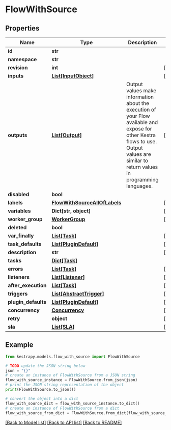 # FlowWithSource


## Properties

Name | Type | Description | Notes
------------ | ------------- | ------------- | -------------
**id** | **str** |  | 
**namespace** | **str** |  | 
**revision** | **int** |  | [optional] 
**inputs** | [**List[InputObject]**](InputObject.md) |  | [optional] 
**outputs** | [**List[Output]**](Output.md) | Output values make information about the execution of your Flow available and expose for other Kestra flows to use. Output values are similar to return values in programming languages. | [optional] 
**disabled** | **bool** |  | 
**labels** | [**FlowWithSourceAllOfLabels**](FlowWithSourceAllOfLabels.md) |  | [optional] 
**variables** | **Dict[str, object]** |  | [optional] 
**worker_group** | [**WorkerGroup**](WorkerGroup.md) |  | [optional] 
**deleted** | **bool** |  | 
**var_finally** | [**List[Task]**](Task.md) |  | [optional] 
**task_defaults** | [**List[PluginDefault]**](PluginDefault.md) |  | [optional] 
**description** | **str** |  | [optional] 
**tasks** | [**Dict[Task]**](Task.md) |  | 
**errors** | [**List[Task]**](Task.md) |  | [optional] 
**listeners** | [**List[Listener]**](Listener.md) |  | [optional] 
**after_execution** | [**List[Task]**](Task.md) |  | [optional] 
**triggers** | [**List[AbstractTrigger]**](AbstractTrigger.md) |  | [optional] 
**plugin_defaults** | [**List[PluginDefault]**](PluginDefault.md) |  | [optional] 
**concurrency** | [**Concurrency**](Concurrency.md) |  | [optional] 
**retry** | **object** |  | [optional] 
**sla** | [**List[SLA]**](SLA.md) |  | [optional] 

## Example

```python
from kestrapy.models.flow_with_source import FlowWithSource

# TODO update the JSON string below
json = "{}"
# create an instance of FlowWithSource from a JSON string
flow_with_source_instance = FlowWithSource.from_json(json)
# print the JSON string representation of the object
print(FlowWithSource.to_json())

# convert the object into a dict
flow_with_source_dict = flow_with_source_instance.to_dict()
# create an instance of FlowWithSource from a dict
flow_with_source_from_dict = FlowWithSource.from_dict(flow_with_source_dict)
```
[[Back to Model list]](../README.md#documentation-for-models) [[Back to API list]](../README.md#documentation-for-api-endpoints) [[Back to README]](../README.md)


